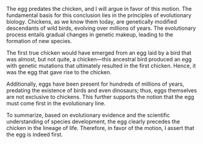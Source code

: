 The egg predates the chicken, and I will argue in favor of this motion. The fundamental basis for this conclusion lies in the principles of evolutionary biology. Chickens, as we know them today, are genetically modified descendants of wild birds, evolving over millions of years. The evolutionary process entails gradual changes in genetic makeup, leading to the formation of new species. 

The first true chicken would have emerged from an egg laid by a bird that was almost, but not quite, a chicken—this ancestral bird produced an egg with genetic mutations that ultimately resulted in the first chicken. Hence, it was the egg that gave rise to the chicken. 

Additionally, eggs have been present for hundreds of millions of years, predating the existence of birds and even dinosaurs; thus, eggs themselves are not exclusive to chickens. This further supports the notion that the egg must come first in the evolutionary line.

To summarize, based on evolutionary evidence and the scientific understanding of species development, the egg clearly precedes the chicken in the lineage of life. Therefore, in favor of the motion, I assert that the egg is indeed first.